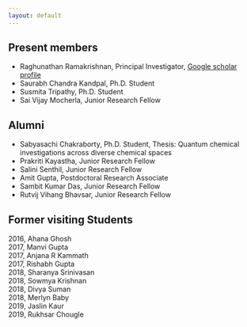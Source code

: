 ```yaml
---
layout: default
---
```


## Present members

- Raghunathan Ramakrishnan, Principal Investigator, [Google scholar profile](https://scholar.google.com/citations?user=jSCGozoAAAAJ&hl=en)         
- Saurabh Chandra Kandpal, Ph.D. Student  
- Susmita Tripathy, Ph.D. Student  
- Sai Vijay Mocherla, Junior Research Fellow    
      
## Alumni   

- Sabyasachi Chakraborty, Ph.D. Student, Thesis: Quantum chemical investigations across diverse chemical spaces        
- Prakriti Kayastha, Junior Research Fellow     
- Salini Senthil, Junior Research Fellow      
- Amit Gupta, Postdoctoral Research Associate      
- Sambit Kumar Das, Junior Research Fellow      
- Rutvij Vihang Bhavsar, Junior Research Fellow 

## Former visiting Students      
2016, Ahana Ghosh   
2017, Manvi Gupta      
2017, Anjana R Kammath     
2017, Rishabh Gupta      
2018, Sharanya Srinivasan      
2018, Sowmya Krishnan    
2018, Divya Suman    
2018, Merlyn Baby    
2019, Jaslin Kaur      
2019, Rukhsar Chougle        



